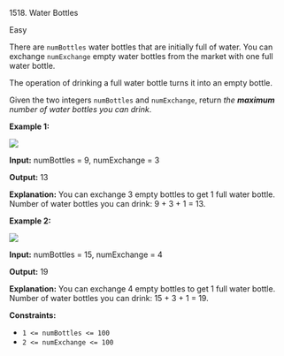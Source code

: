 1518\. Water Bottles

Easy

There are `numBottles` water bottles that are initially full of water. You can exchange `numExchange` empty water bottles from the market with one full water bottle.

The operation of drinking a full water bottle turns it into an empty bottle.

Given the two integers `numBottles` and `numExchange`, return _the **maximum** number of water bottles you can drink_.

**Example 1:**

![](https://leetcode-in-java.github.io/src/main/java/g1501_1600/s1518_water_bottles/sample_1_1875.png)

**Input:** numBottles = 9, numExchange = 3

**Output:** 13

**Explanation:** You can exchange 3 empty bottles to get 1 full water bottle. Number of water bottles you can drink: 9 + 3 + 1 = 13.

**Example 2:**

![](https://leetcode-in-java.github.io/src/main/java/g1501_1600/s1518_water_bottles/sample_2_1875.png)

**Input:** numBottles = 15, numExchange = 4

**Output:** 19

**Explanation:** You can exchange 4 empty bottles to get 1 full water bottle. Number of water bottles you can drink: 15 + 3 + 1 = 19.

**Constraints:**

*   `1 <= numBottles <= 100`
*   `2 <= numExchange <= 100`